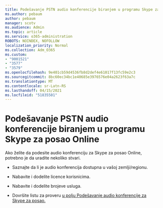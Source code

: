 ```yaml
---
title: Podešavanje PSTN audio konferencije biranjem u programu Skype za posao Online
ms.author: pebaum
author: pebaum
manager: scotv
ms.audience: Admin
ms.topic: article
ms.service: o365-administration
ROBOTS: NOINDEX, NOFOLLOW
localization_priority: Normal
ms.collection: Adm_O365
ms.custom:
- "9001521"
- "3577"
- "3579"
ms.openlocfilehash: 9e401cb59d4536fb8d2def4e61017f13fc59e2c3
ms.sourcegitcommit: 8bc60ec34bc1e40685e3976576e04a2623f63a7c
ms.translationtype: MT
ms.contentlocale: sr-Latn-RS
ms.lasthandoff: 04/15/2021
ms.locfileid: "51835501"
---
```

# <a name="setup-pstn-dial-in-audio-conferencing-in-skype-for-business-online"></a>Podešavanje PSTN audio konferencije biranjem u programu Skype za posao Online

Ako želite da podesite audio konferenciju za Skype za posao Online, potrebno je da uradite nekoliko stvari. 

- Saznajte da li je audio konferencija dostupna u vašoj zemlji/regionu.

- Nabavite i dodelite licence korisnicima.

- Nabavite i dodelite brojeve usluga.

- Dovršite listu za proveru [u polju Podešavanje audio konferencije za Skype za posao.](https://docs.microsoft.com/SkypeForBusiness/audio-conferencing-in-office-365/set-up-audio-conferencing)
